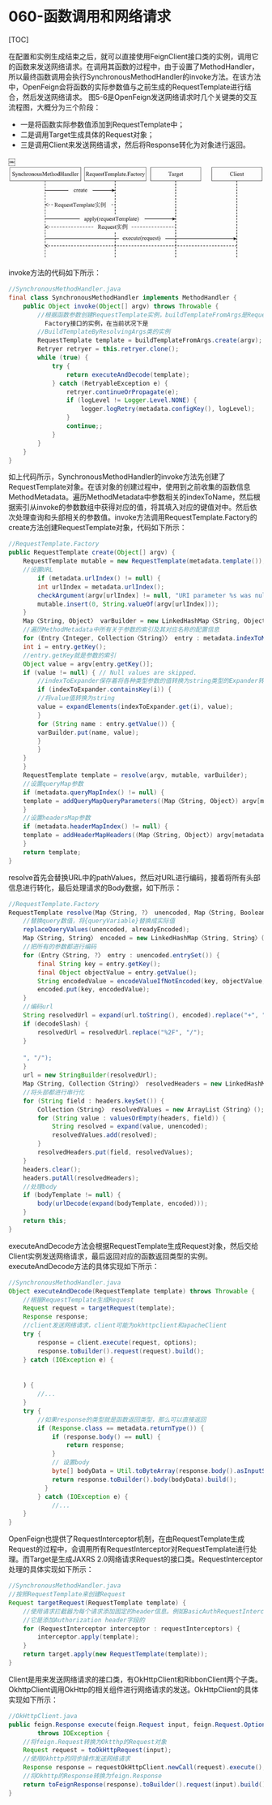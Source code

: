 # 060-函数调用和网络请求

[TOC]

在配置和实例生成结束之后，就可以直接使用FeignClient接口类的实例，调用它的函数来发送网络请求。在调用其函数的过程中，由于设置了MethodHandler，所以最终函数调用会执行SynchronousMethodHandler的invoke方法。在该方法中，OpenFeign会将函数的实际参数值与之前生成的RequestTemplate进行结合，然后发送网络请求。
图5-6是OpenFeign发送网络请求时几个关键类的交互流程图，大概分为三个阶段：

- 一是将函数实际参数值添加到RequestTemplate中；
- 二是调用Target生成具体的Request对象；
- 三是调用Client来发送网络请求，然后将Response转化为对象进行返回。

￼![image-20201011142718257](../../../../assets/image-20201011142718257.png)

invoke方法的代码如下所示：

```java
//SynchronousMethodHandler.java
final class SynchronousMethodHandler implements MethodHandler {
    public Object invoke(Object[] argv) throws Throwable {
        //根据函数参数创建RequestTemplate实例，buildTemplateFromArgs是RequestTemplate.
          Factory接口的实例，在当前状况下是
        //BuildTemplateByResolvingArgs类的实例
        RequestTemplate template = buildTemplateFromArgs.create(argv);
        Retryer retryer = this.retryer.clone();
        while (true) {
            try {
                return executeAndDecode(template);
            } catch (RetryableException e) {
                retryer.continueOrPropagate(e);
                if (logLevel != Logger.Level.NONE) {
                    logger.logRetry(metadata.configKey(), logLevel);
                }
                continue;;
            }
        }
    }
}
```

如上代码所示，SynchronousMethodHandler的invoke方法先创建了RequestTemplate对象。在该对象的创建过程中，使用到之前收集的函数信息MethodMetadata。遍历MethodMetadata中参数相关的indexToName，然后根据索引从invoke的参数数组中获得对应的值，将其填入对应的键值对中。然后依次处理查询和头部相关的参数值。invoke方法调用RequestTemplate.Factory的create方法创建RequestTemplate对象，代码如下所示：

```java
//RequestTemplate.Factory
public RequestTemplate create(Object[] argv) {
    RequestTemplate mutable = new RequestTemplate(metadata.template());
    //设置URL
        if (metadata.urlIndex() != null) {
        int urlIndex = metadata.urlIndex();
        checkArgument(argv[urlIndex] != null, "URI parameter %s was null", urlIndex);
        mutable.insert(0, String.valueOf(argv[urlIndex]));
    }
    Map〈String, Object〉 varBuilder = new LinkedHashMap〈String, Object〉();
    //遍历MethodMetadata中所有关于参数的索引及其对应名称的配置信息
    for (Entry〈Integer, Collection〈String〉〉 entry : metadata.indexToName().entrySet()) {
    int i = entry.getKey();
    //entry.getKey就是参数的索引
    Object value = argv[entry.getKey()];
    if (value != null) { // Null values are skipped.
        //indexToExpander保存着将各种类型参数的值转换为string类型的Expander转换器
        if (indexToExpander.containsKey(i)) {
        //将value值转换为string
        value = expandElements(indexToExpander.get(i), value);
        }
        for (String name : entry.getValue()) {
        varBuilder.put(name, value);
        }
        }
    }
    }
    RequestTemplate template = resolve(argv, mutable, varBuilder);
    //设置queryMap参数
    if (metadata.queryMapIndex() != null) {
    template = addQueryMapQueryParameters((Map〈String, Object〉) argv[metadata.queryMapIndex()], template);
    }
    //设置headersMap参数
    if (metadata.headerMapIndex() != null) {
    template = addHeaderMapHeaders((Map〈String, Object〉) argv[metadata.headerMapIndex()], template);
    }
    return template;
}
```

resolve首先会替换URL中的pathValues，然后对URL进行编码，接着将所有头部信息进行转化，最后处理请求的Body数据，如下所示：

```java
//RequestTemplate.Factory
RequestTemplate resolve(Map〈String, ?〉 unencoded, Map〈String, Boolean〉 alreadyEncoded) {
    //替换query数值，将{queryVariable}替换成实际值
    replaceQueryValues(unencoded, alreadyEncoded);
    Map〈String, String〉 encoded = new LinkedHashMap〈String, String〉();
    //把所有的参数都进行编码
    for (Entry〈String, ?〉 entry : unencoded.entrySet()) {
        final String key = entry.getKey();
        final Object objectValue = entry.getValue();
        String encodedValue = encodeValueIfNotEncoded(key, objectValue, alreadyEncoded);
        encoded.put(key, encodedValue);
    }
    //编码url
    String resolvedUrl = expand(url.toString(), encoded).replace("+", "%20");
    if (decodeSlash) {
        resolvedUrl = resolvedUrl.replace("%2F", "/");
    }
    
    ", "/");
    }
    url = new StringBuilder(resolvedUrl);
    Map〈String, Collection〈String〉〉 resolvedHeaders = new LinkedHashMap〈String, Collection〈String〉〉();
    //将头部都进行串行化
    for (String field : headers.keySet()) {
        Collection〈String〉 resolvedValues = new ArrayList〈String〉();
        for (String value : valuesOrEmpty(headers, field)) {
            String resolved = expand(value, unencoded);
            resolvedValues.add(resolved);
        }
        resolvedHeaders.put(field, resolvedValues);
    }
    headers.clear();
    headers.putAll(resolvedHeaders);
    //处理body
    if (bodyTemplate != null) {
        body(urlDecode(expand(bodyTemplate, encoded)));
    }
    return this;
}
```

executeAndDecode方法会根据RequestTemplate生成Request对象，然后交给Client实例发送网络请求，最后返回对应的函数返回类型的实例。executeAndDecode方法的具体实现如下所示：

```java
//SynchronousMethodHandler.java
Object executeAndDecode(RequestTemplate template) throws Throwable {
    //根据RequestTemplate生成Request
    Request request = targetRequest(template);
    Response response;
    //client发送网络请求，client可能为okhttpclient和apacheClient
    try {
        response = client.execute(request, options);
        response.toBuilder().request(request).build();
    } catch (IOException e) {
    
    
    ) {
        //...
    }
    try {
        //如果response的类型就是函数返回类型，那么可以直接返回
        if (Response.class == metadata.returnType()) {
            if (response.body() == null) {
                return response;
            }
            // 设置body
            byte[] bodyData = Util.toByteArray(response.body().asInputStream());
            return response.toBuilder().body(bodyData).build();
          }
        } catch (IOException e) {
            //...
    }
}
```

OpenFeign也提供了RequestInterceptor机制，在由RequestTemplate生成Request的过程中，会调用所有RequestInterceptor对RequestTemplate进行处理。而Target是生成JAXRS 2.0网络请求Request的接口类。RequestInterceptor处理的具体实现如下所示：

```java
//SynchronousMethodHandler.java
//按照RequestTemplate来创建Request
Request targetRequest(RequestTemplate template) {
    //使用请求拦截器为每个请求添加固定的header信息。例如BasicAuthRequestInterceptor，
    //它是添加Authorization header字段的
    for (RequestInterceptor interceptor : requestInterceptors) {
        interceptor.apply(template);
    }
    return target.apply(new RequestTemplate(template));
}
```

Client是用来发送网络请求的接口类，有OkHttpClient和RibbonClient两个子类。OkhttpClient调用OkHttp的相关组件进行网络请求的发送。OkHttpClient的具体实现如下所示：

```java
//OkHttpClient.java
public feign.Response execute(feign.Request input, feign.Request.Options options)
        throws IOException {
    //将feign.Request转换为Oktthp的Request对象
    Request request = toOkHttpRequest(input);
    //使用Okhttp的同步操作发送网络请求
    Response response = requestOkHttpClient.newCall(request).execute();
    //将Okhttp的Response转换为feign.Response
    return toFeignResponse(response).toBuilder().request(input).build();
}
```

